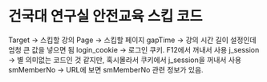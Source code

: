 ﻿# 건국대 연구실 안전교육 스킵 코드
Target -> 스킵할 강의
Page -> 스킵할 페이지
gapTime -> 강의 시간 길이 설정인데 엄청 큰 값을 넣으면 됨
login_cookie -> 로그인 쿠키. F12에서 꺼내서 사용
j_session -> 별 의미없는 코드인 것 같지만, 혹시몰라서 쿠키에서 j_session을 꺼내서 사용
smMemberNo -> URL에 보면 smMemberNo 관련 정보가 있음.

